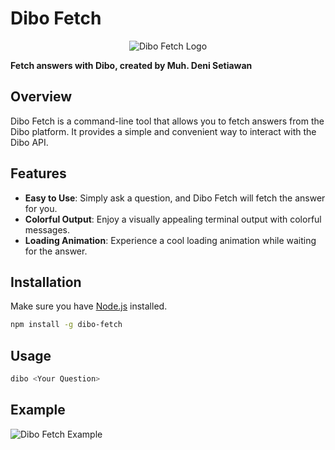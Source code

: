 # Dibo Fetch

<p align="center">
  <img src="https://media.discordapp.net/attachments/1184740016883236894/1195249276478046208/WhatsApp_Image_2023-10-05_at_16.28.41.jpg?ex=65b34da2&is=65a0d8a2&hm=8c9a8bdb4b4ad4c9139a294a621121d7c92821c45b07d85b84d6c6c52e9ca5a8&=&format=webp&width=300&height=300" alt="Dibo Fetch Logo">
</p>

**Fetch answers with Dibo, created by Muh. Deni Setiawan**

## Overview

Dibo Fetch is a command-line tool that allows you to fetch answers from the Dibo platform. It provides a simple and convenient way to interact with the Dibo API.

## Features

- **Easy to Use**: Simply ask a question, and Dibo Fetch will fetch the answer for you.
- **Colorful Output**: Enjoy a visually appealing terminal output with colorful messages.
- **Loading Animation**: Experience a cool loading animation while waiting for the answer.

## Installation

Make sure you have [Node.js](https://nodejs.org/) installed.

```bash
npm install -g dibo-fetch 
```

## Usage

```bash
dibo <Your Question>
```
## Example

<img alt="Dibo Fetch Example" src="https://media.discordapp.net/attachments/1184740016883236894/1195257999317540925/tutorial_dibo.gif?ex=65b355c1&amp;is=65a0e0c1&amp;hm=64314aa392173fd0d672da199323487abddac3e7f01d1c44c319cb3fea1dc59a&amp;=&amp;width=1155&amp;height=571">
